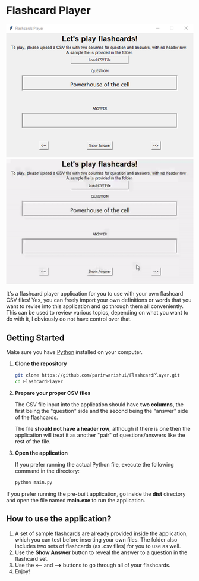 # Flashcard Player
![Flashcard App Screenshot](flashcard_screenshot.png)
![Flashcard App Demo](flashcard_demo.gif)

It's a flashcard player application for you to use with your own flashcard CSV files!
Yes, you can freely import your own definitions or words that you want to revise into this application and go through them all conveniently.
This can be used to review various topics, depending on what you want to do with it, I obviously do not have control over that.

## Getting Started
Make sure you have [Python](https://www.python.org/) installed on your computer. 

1. **Clone the repository**

   ```bash
   git clone https://github.com/parinwarishui/FlashcardPlayer.git
   cd FlashcardPlayer

2. **Prepare your proper CSV files**

   The CSV file input into the application should have **two columns**, the first being the "question" side and the second being the "answer" side of the flashcards.

   The file **should not have a header row**, although if there is one then the application will treat it as another "pair" of questions/answers like the rest of the file.

3. **Open the application**

   If you prefer running the actual Python file, execute the following command in the directory:

   ```bash
   python main.py

If you prefer running the pre-built application, go inside the **dist** directory and open the file named **main.exe** to run the application.


## How to use the application?
1. A set of sample flashcards are already provided inside the application, which you can test before inserting your own files. The folder also includes two sets of flashcards (as .csv files) for you to use as well.
2. Use the **Show Answer** button to reveal the answer to a question in the flashcard set.
3. Use the **<--** and **-->** buttons to go through all of your flashcards.
4. Enjoy!

